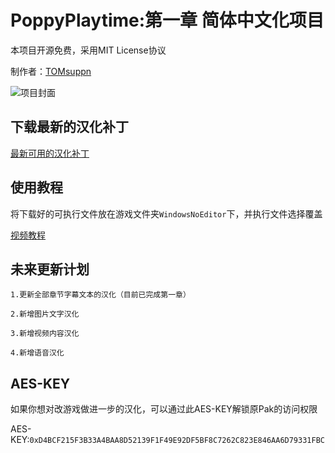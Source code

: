 # PoppyPlaytime:第一章 简体中文化项目
本项目开源免费，采用MIT License协议

制作者：[TOMsuppn](https://space.bilibili.com/454944513)

![项目封面](https://github.com/user-attachments/assets/833a2c6d-0622-410c-ac3e-3968b7dd4808)

## 下载最新的汉化补丁
[最新可用的汉化补丁](https://github.com/TOMsuppn/PoppyPlaytime-Chapter1_Chinese/releases)

## 使用教程
将下载好的可执行文件放在游戏文件夹```WindowsNoEditor```下，并执行文件选择覆盖

[视频教程](https://space.bilibili.com/454944513)

## 未来更新计划
```
1.更新全部章节字幕文本的汉化（目前已完成第一章）

2.新增图片文字汉化

3.新增视频内容汉化

4.新增语音汉化
```

## AES-KEY
如果你想对改游戏做进一步的汉化，可以通过此AES-KEY解锁原Pak的访问权限

AES-KEY:```0xD4BCF215F3B33A4BAA8D52139F1F49E92DF5BF8C7262C823E846AA6D79331FBC```

